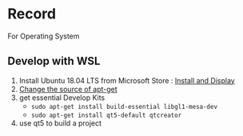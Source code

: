 # Record

For Operating System

## Develop with WSL
1. Install Ubuntu 18.04 LTS from Microsoft Store : [Install and Display](https://www.jianshu.com/p/aca81f8c7f08)
2. [Change the source of apt-get](https://blog.csdn.net/xiangxianghehe/article/details/80112149)
3. get essential Develop Kits
    - `sudo apt-get install build-essential libgl1-mesa-dev`
    - `sudo apt-get install qt5-default qtcreator `
4. use qt5 to build a project
